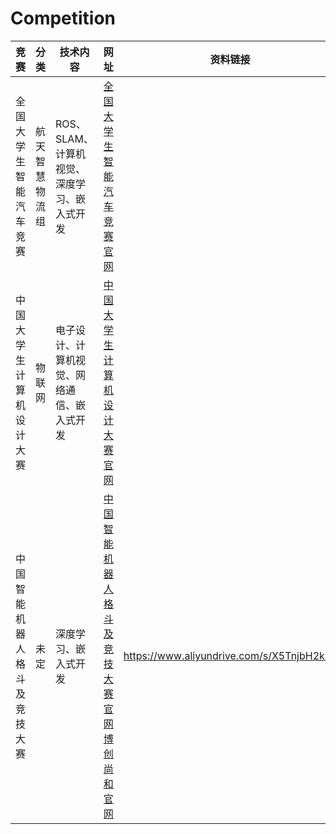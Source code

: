 # Competition
|竞赛|分类|技术内容|网址|资料链接|
|---|---|---|---|---|
|全国大学生智能汽车竞赛|航天智慧物流组|ROS、SLAM、计算机视觉、深度学习、嵌入式开发|[全国大学生智能汽车竞赛官网](https://smartcar.cdstm.cn/index)||
|中国大学生计算机设计大赛|物联网|电子设计、计算机视觉、网络通信、嵌入式开发|[中国大学生计算机设计大赛官网](https://www.jsjds.com.cn/)||
|中国智能机器人格斗及竞技大赛|未定|深度学习、嵌入式开发|[中国智能机器人格斗及竞技大赛官网](http://www.robo-maker.org/)<br> [博创尚和官网](http://www.uptech-robot.com/)|https://www.aliyundrive.com/s/X5TnjbH2k1a|
